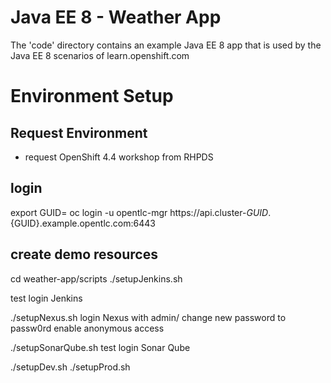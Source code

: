 # Java EE 8 - Weather App
The 'code' directory contains an example Java EE 8 app that is used by the Java EE 8 scenarios of learn.openshift.com

# Environment Setup
## Request Environment
- request OpenShift 4.4 workshop from RHPDS

## login
export GUID=<GUID>
oc login -u opentlc-mgr https://api.cluster-${GUID}.${GUID}.example.opentlc.com:6443

## create demo resources
cd weather-app/scripts
./setupJenkins.sh

test login Jenkins

./setupNexus.sh
login Nexus with admin/<generated password>
change new password to passw0rd
enable anonymous access

./setupSonarQube.sh
test login Sonar Qube

./setupDev.sh
./setupProd.sh
